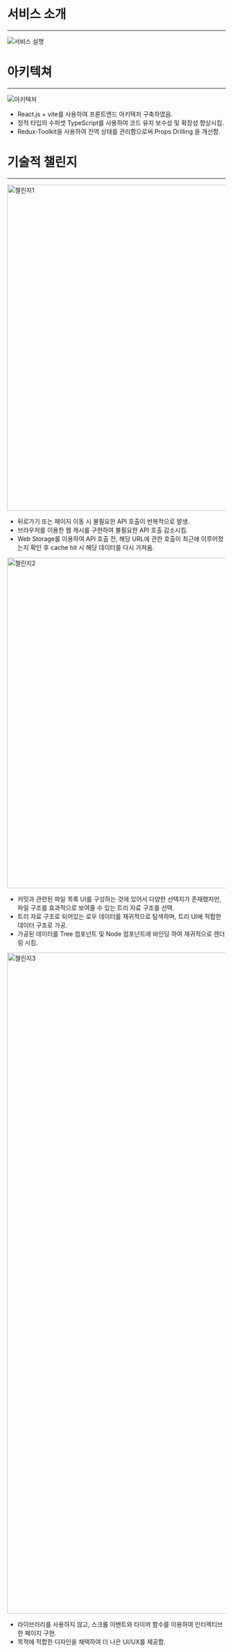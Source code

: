 # 서비스 소개

---

![서비스 설명](https://github.com/DevProfiIe/Dev-Profile-Frontend/assets/128656530/a0ce229a-18ef-4daf-b55c-0acff24b8f42)

# 아키텍쳐

---

![아키텍처](https://github.com/DevProfiIe/Dev-Profile-Frontend/assets/128656530/c027a98c-fe7b-4b7f-93db-fee827d564a5)

- React.js + vite를 사용하여 프론트엔드 아키텍처 구축하였음.
- 정적 타입의 수퍼셋 TypeScript를 사용하여 코드 유지 보수성 및 확장성 향상시킴.
- Redux-Toolkit을 사용하여 전역 상태를 관리함으로써 Props Drilling 을 개선함.

# 기술적 챌린지

---

<img width="749" alt="챌린지1" src="https://github.com/DevProfiIe/Dev-Profile-Frontend/assets/128656530/f5968eda-4de7-45d9-91c2-059f578ed616">

- 뒤로가기 또는 페이지 이동 시 불필요한 API 호출이 반복적으로 발생.
- 브라우저를 이용한 웹 캐시를 구현하여 불필요한 API 호출 감소시킴.
- Web Storage를 이용하여 API 호출 전, 해당 URL에 관한 호출이 최근에 이루어졌는지 확인 후 cache hit 시 해당 데이터를 다시 가져옴.

<img width="760" alt="챌린지2" src="https://github.com/DevProfiIe/Dev-Profile-Frontend/assets/128656530/4cae4e03-b9f2-4afd-9d49-fdcf1eeec54c">

- 커밋과 관련된 파일 목록 UI를 구성하는 것에 있어서 다양한 선택지가 존재했지만, 파일 구조를 효과적으로 보여줄 수 있는 트리 자료 구조를 선택.
- 트리 자료 구조로 되어있는 로우 데이터를 재귀적으로 탐색하며, 트리 UI에 적합한 데이터 구조로 가공.
- 가공된 데이터를 Tree 컴포넌트 및 Node 컴포넌트에 바인딩 하여 재귀적으로 렌더링 시킴.
    
<img width="1519" alt="챌린지3" src="https://github.com/DevProfiIe/Dev-Profile-Frontend/assets/128656530/f73168f0-d603-45a4-8431-5be6f2618b06">
    
- 라이브러리를 사용하지 않고, 스크롤 이벤트와 타이머 함수를 이용하여 인터렉티브한 페이지 구현.
- 목적에 적합한 디자인을 채택하여 더 나은 UI/UX를 제공함.






